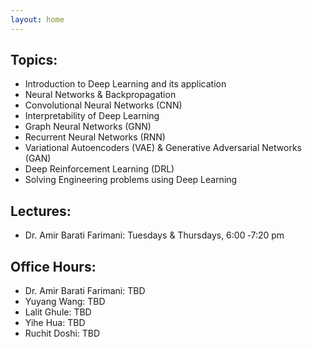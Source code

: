 ```yaml
---
layout: home
---
```

<!-- Register to our [Google groups page](https://groups.google.com/forum/#!forum/gp-id) to get course notifications via email. -->

## Topics:
- Introduction to Deep Learning and its application
- Neural Networks & Backpropagation
- Convolutional Neural Networks (CNN)
- Interpretability of Deep Learning
- Graph Neural Networks (GNN)
- Recurrent Neural Networks (RNN)
- Variational Autoencoders (VAE) & Generative Adversarial Networks (GAN)
- Deep Reinforcement Learning (DRL)
- Solving Engineering problems using Deep Learning

## Lectures: 
- Dr. Amir Barati Farimani: Tuesdays & Thursdays, 6:00 ‐7:20 pm

## Office Hours: 
- Dr. Amir Barati Farimani: TBD
- Yuyang Wang: TBD 
- Lalit Ghule: TBD 
- Yihe Hua: TBD
- Ruchit Doshi: TBD

